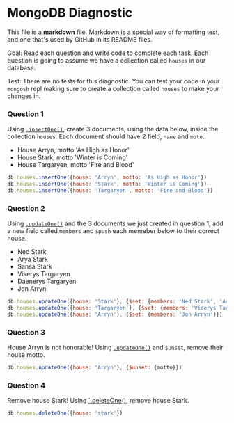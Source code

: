 # MongoDB Diagnostic

This file is a **markdown** file. Markdown is a special way of formatting text, and one that's used by GitHub in its README files.

Goal: Read each question and write code to complete each task. Each question is going to assume we have a collection called `houses` in our database. 

Test: There are no tests for this diagnostic. You can test your code in your `mongosh` repl making sure to create a collection called `houses` to make your changes in.

### Question 1

Using [`.insertOne()`](https://www.mongodb.com/docs/manual/reference/method/db.collection.insertOne/), create 3 documents, using the data below, inside the collection `houses`. Each document should have 2 field, `name` and `moto`.

- House Arryn, motto 'As High as Honor'
- House Stark, motto 'Winter is Coming'
- House Targaryen, motto 'Fire and Blood'

```js
db.houses.insertOne({house: 'Arryn', motto: 'As High as Honor'})
db.houses.insertOne({house: 'Stark', motto: 'Winter is Coming'})
db.houses.insertOne({house: 'Targaryen', motto: 'Fire and Blood'})


```

### Question 2

Using [`.updateOne()`](https://www.mongodb.com/docs/manual/reference/method/db.collection.updateOne/) and the 3 documents we just created in question 1, add a new field called `members` and `$push` each memeber below to their correct house.

- Ned Stark
- Arya Stark
- Sansa Stark
- Viserys Targaryen
- Daenerys Targaryen
- Jon Arryn

```js
db.houses.updateOne({house: 'Stark'}, {$set: {members: 'Ned Stark', 'Arya Stark', 'Sansa Stark'}})
db.houses.updateOne({house: 'Targaryen'}, {$set: {members: 'Viserys Targaryen', 'Daenerys Targaryen'}})
db.houses.updateOne({house: 'Arryn'}, {$set: {members: 'Jon Arryn'}})


```

### Question 3

House Arryn is not honorable! Using [`.updateOne()`](https://www.mongodb.com/docs/manual/reference/method/db.collection.updateOne/) and `$unset`, remove their house motto.

```js
db.houses.updateOne({house: 'Arryn'}, {$unset: {motto}})
```

### Question 4

Remove house Stark! Using [`.deleteOne()](https://www.mongodb.com/docs/manual/reference/method/db.collection.deleteOne/), remove house Stark.

```js
db.houses.deleteOne({house: 'stark'})
```